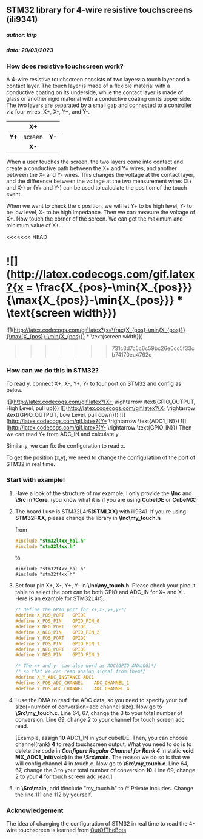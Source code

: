 ## STM32 library for 4-wire resistive touchscreens (ili9341)

##### author: kirp

##### data: 20/03/2023

### How does resistive touchscreen work?

A 4-wire resistive touchscreen consists of two layers: a touch layer and a contact layer. The touch layer is made of a flexible material with a conductive coating on its underside, while the contact layer is made of glass or another rigid material with a conductive coating on its upper side. The two layers are separated by a small gap and connected to a controller via four wires: X+, X-, Y+, and Y-.

|         | X+ |  |
|-----|:--------------:|:--:|
| **Y+** | screen | **Y-** |
|  | **X-** |    |


When a user touches the screen, the two layers come into contact and create a conductive path between the X+ and Y+ wires, and another between the X- and Y- wires. This changes the voltage at the contact layer, and the difference between the voltage at the two measurement wires (X+ and X-) or (Y+ and Y-) can be used to calculate the position of the touch event.

When we want to check the x position, we will let Y+ to be high level, Y- to be low level, X- to be high impedance. Then we can measure the voltage of X+. Now touch the corner of the screen. We can get the maximum and minimum value of X+.

<<<<<<< HEAD

![](http://latex.codecogs.com/gif.latex?{x = \frac{X_{pos}-\min{X_{pos}}}{\max{X_{pos}}-\min{X_{pos}}} * \text{screen width}})
=======
![](http://latex.codecogs.com/gif.latex?{x=\frac{X_{pos}-\min{X_{pos}}}{\max{X_{pos}}-\min{X_{pos}}} * \text{screen width}})

>>>>>>> 731c3d7c5c6c59bc26e0cc5f33cb74170ea4762c

### How can we do this in STM32?

To read y, connect X+, X-, Y+, Y- to four port on STM32 and config as below.

![](http://latex.codecogs.com/gif.latex?{X+ \rightarrow \text{GPIO\_OUTPUT, High Level, pull up}})
![](http://latex.codecogs.com/gif.latex?{X- \rightarrow \text{GPIO\_OUTPUT, Low Level, pull down}})
![](http://latex.codecogs.com/gif.latex?{Y+ \rightarrow \text{ADC1\_IN}})
![](http://latex.codecogs.com/gif.latex?{Y- \rightarrow \text{GPIO\_IN}})
Then we can read Y+ from ADC_IN and calculate y.

Similarly, we can fix the configuration to read x.

To get the position (x,y), we need to change the configuration of the port of STM32 in real time.

### Start with example!

1. Have a look of the structure of my example, I only provide the **\Inc** and **\Src** in **\Core**. (you know what it is if you are using **CubeIDE** or **CubeMX**)

2. The board I use is STM32L4r5(**STMLXX**) with ili9341. If you're using **STM32FXX**, please change the library in **\Inc\my_touch.h**  

   from 

   ```C
   #include "stm32l4xx_hal.h"
   #include "stm32l4xx.h"
   ```

   to 

   ```
   #include "stm32f4xx_hal.h"
   #include "stm32f4xx.h"
   ```

3. Set four pin X+, X-, Y+, Y- in **\Inc\my_touch.h**. Please check your pinout table to select the port can be both GPIO and ADC_IN for X+ and X-. Here is an example for STM32L4r5.

   ```C
   /* Define the GPIO port for x+,x-,y+,y-*/
   #define X_POS_PORT	GPIOC
   #define X_POS_PIN	GPIO_PIN_0
   #define X_NEG_PORT 	GPIOC
   #define X_NEG_PIN	GPIO_PIN_2
   #define Y_POS_PORT 	GPIOC
   #define Y_POS_PIN 	GPIO_PIN_3
   #define Y_NEG_PORT 	GPIOC
   #define Y_NEG_PIN	GPIO_PIN_1
   
   /* The x+ and y- can also word as ADC(GPIO_ANALOG)*/
   /* so that we can read analog signal from them*/
   #define X_Y_ADC_INSTANCE	ADC1
   #define X_POS_ADC_CHANNEL	ADC_CHANNEL_1
   #define Y_POS_ADC_CHANNEL	ADC_CHANNEL_4
   ```

4. I use the DMA to read the ADC data, so you need to specify your buf size(=number of conversion=adc channel size). Now go to  **\Src\my_touch.c**. Line 64, 67, change the 3 to your total number of conversion. Line 69, change 2 to your channel for touch screen adc read.

   [Example, assign **10** ADC1_IN in your cubeIDE. Then, you can choose channel(rank) **4** to read touchscreen output. What you need to do is to delete the code in ***Configure Regular Channel for Rank 4***  in static **void MX_ADC1_Init(void)** in the **\Src\main**. The reason we do so is that we will config channel 4 in touch.c. Now go to  **\Src\my_touch.c**. Line 64, 67, change the 3 to your total number of conversion **10**. Line 69, change 2 to your **4** for touch screen adc read.]

5. In **\Src\main,** add #include "my_touch.h" to /* Private includes. Change the line 111 and 112 by yourself.

### Acknowledgement

The idea of changing the configuration of STM32 in real time to read the 4-wire touchscreen is learned from [OutOfTheBots](https://github.com/OutOfTheBots/ili9341_16bit_touch).

